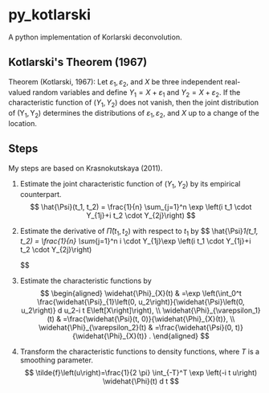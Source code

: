 # py_kotlarski
 A python implementation of Korlarski deconvolution.


## Kotlarski's Theorem (1967)

Theorem (Kotlarski, 1967): Let $\varepsilon_1, \varepsilon_2$, and $X$ be three independent real-valued random variables and define $Y_1=X+\varepsilon_1$ and $Y_2=X+\varepsilon_2$. If the characteristic function of $\left(Y_1, Y_2\right)$ does not vanish, then the joint distribution of $\left(\mathrm{Y}_1, \mathrm{Y}_2\right)$ determines the distributions of $\varepsilon_1, \varepsilon_2$, and $X$ up to a change of the location.

## Steps

My steps are based on Krasnokutskaya (2011).

1. Estimate the joint characteristic function of $(Y_1, Y_2)$ by its empirical counterpart.
   $$
    \hat{\Psi}(t_1, t_2) = \frac{1}{n} \sum_{j=1}^n \exp \left(i t_1 \cdot Y_{1j}+i t_2 \cdot Y_{2j}\right)
   $$

2. Estimate the derivative of $\hat{\Pi}(t_1, t_2)$ with respect to $t_1$ by
   $$
    \hat{\Psi}_1(t_1, t_2) = \frac{1}{n} \sum_{j=1}^n i  \cdot Y_{1j}\exp \left(i t_1 \cdot Y_{1j}+i t_2 \cdot Y_{2j}\right)

   $$

3. Estimate the characteristic functions by
    $$
    \begin{aligned}
    \widehat{\Phi}_{X}(t) & =\exp \left(\int_0^t \frac{\widehat{\Psi}_{1}\left(0, u_2\right)}{\widehat{\Psi}\left(0, u_2\right)} d u_2-i t E\left[X\right]\right), \\
    \widehat{\Phi}_{\varepsilon_1}(t) & =\frac{\widehat{\Psi}(t, 0)}{\widehat{\Phi}_{X}(t)}, \\
    \widehat{\Phi}_{\varepsilon_2}(t) & =\frac{\widehat{\Psi}(0, t)}{\widehat{\Phi}_{X}(t)} .
    \end{aligned}
    $$

4. Transform the characteristic functions to density functions, where $T$ is a smoothing parameter.
    $$
    \tilde{f}\left(u\right)=\frac{1}{2 \pi} \int_{-T}^T \exp \left(-i t u\right) \widehat{\Phi}(t) d t
    $$